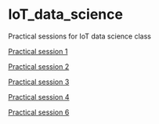 # IoT_data_science
Practical sessions for IoT data science class

[Practical session 1
](https://github.com/bgalerne/IoT_data_science/blob/main/1_iot_data_science.ipynb)

[Practical session 2
](https://github.com/bgalerne/IoT_data_science/blob/main/2_iot_data_science.ipynb)


[Practical session 3
](https://github.com/bgalerne/IoT_data_science/blob/main/3_iot_data_science.ipynb)

[Practical session 4
](https://github.com/bgalerne/IoT_data_science/blob/main/4_iot_multiclass_logistic_regression.ipynb)

[Practical session 6
](https://github.com/bgalerne/IoT_data_science/blob/main/6_iot_transfer_learning_tutorial.ipynb)
